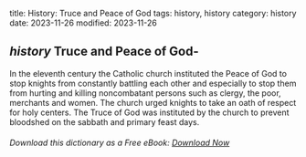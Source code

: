 title: History: Truce and Peace of God
tags: history, history
category: history
date: 2023-11-26
modified: 2023-11-26

## _history_  Truce and Peace of God-
In the eleventh century the Catholic
church instituted the Peace of God to stop knights from constantly
battling each other and especially to stop them from hurting and
killing noncombatant persons such as clergy, the poor, merchants and
women.  The church urged knights to take an oath of respect for holy
centers.  The Truce of God was instituted by the church to prevent
bloodshed on the sabbath and primary feast days.


###### Download *this* dictionary as a Free eBook: [Download Now]({static}static/SerfHistoryDictionary.pdf)

